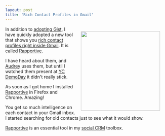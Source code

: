 ```yaml
---
layout: post
title: 'Rich Contact Profiles in Gmail'
---
```

<img class="alignnone" style="padding: 15px;" title="Rapportive" src="http://kinlane-productions.s3.amazonaws.com/Rapportive.PNG" alt="" width="250" align="right" />In addition to <a href="http://www.kinlane.com/2010/08/my-social-crm/">adopting Gist</a>, I have quickly adopted a new tool that shows you <a href="http://rapportive.com/" target="_blank">rich contact profiles right inside Gmail</a>. It is called <a href="http://rapportive.com/" target="_blank">Rapportive</a>.<p></p>
I have heard about them, and <a href="http://www.audreywatters.com" target="_blank">Audrey</a> uses them, but until I watched them present at <a href="http://ycombinator.com/dday.html" target="_blank">YC DemoDay</a> it didn't really stick.<p></p>
As soon as I got home I installed <a href="http://rapportive.com/" target="_blank">Rapportive</a> in Firefox and Chrome. Amazing!<p></p>
You get so much intelligence on each contact in your Gmail inbox. I started searching for old contacts just to see what it would show.<p></p>
<a href="http://rapportive.com/" target="_blank">Rapportive</a> is an essential tool in my <a href="http://www.kinlane.com/2010/08/my-social-crm/">social CRM</a> toolbox.
